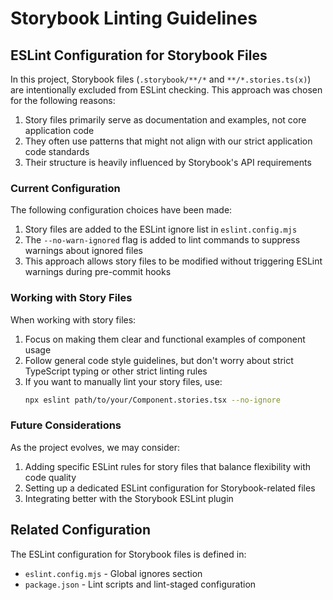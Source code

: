 # Storybook Linting Guidelines

## ESLint Configuration for Storybook Files

In this project, Storybook files (`.storybook/**/*` and `**/*.stories.ts(x)`) are intentionally excluded from ESLint checking. This approach was chosen for the following reasons:

1. Story files primarily serve as documentation and examples, not core application code
2. They often use patterns that might not align with our strict application code standards
3. Their structure is heavily influenced by Storybook's API requirements

### Current Configuration

The following configuration choices have been made:

1. Story files are added to the ESLint ignore list in `eslint.config.mjs`
2. The `--no-warn-ignored` flag is added to lint commands to suppress warnings about ignored files
3. This approach allows story files to be modified without triggering ESLint warnings during pre-commit hooks

### Working with Story Files

When working with story files:

1. Focus on making them clear and functional examples of component usage
2. Follow general code style guidelines, but don't worry about strict TypeScript typing or other strict linting rules
3. If you want to manually lint your story files, use:
   ```bash
   npx eslint path/to/your/Component.stories.tsx --no-ignore
   ```

### Future Considerations

As the project evolves, we may consider:

1. Adding specific ESLint rules for story files that balance flexibility with code quality
2. Setting up a dedicated ESLint configuration for Storybook-related files
3. Integrating better with the Storybook ESLint plugin

## Related Configuration

The ESLint configuration for Storybook files is defined in:

- `eslint.config.mjs` - Global ignores section
- `package.json` - Lint scripts and lint-staged configuration
